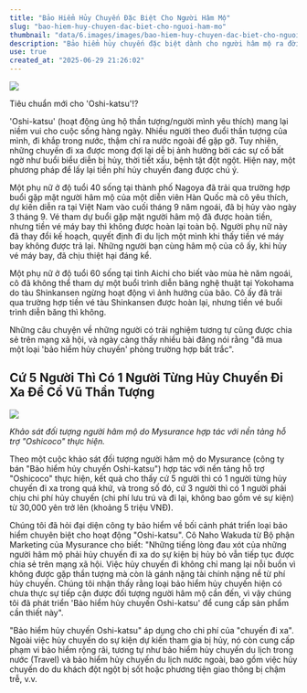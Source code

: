 ```yaml
---
title: "Bảo Hiểm Hủy Chuyến Đặc Biệt Cho Người Hâm Mộ"
slug: "bao-hiem-huy-chuyen-dac-biet-cho-nguoi-ham-mo"
thumbnail: "data/6.images/images/bao-hiem-huy-chuyen-dac-biet-cho-nguoi-ham-mo.webp"
description: "Bảo hiểm hủy chuyến đặc biệt dành cho người hâm mộ ra đời sau khi khảo sát cho thấy 1/5 người từng bị mất tiền vì chuyến đi cổ vũ thần tượng bị hủy."
use: true
created_at: "2025-06-29 21:26:02"
---
```


![](/images/20250628-90030534-nbnv-000-2-view.webp)

Tiêu chuẩn mới cho 'Oshi-katsu'!?

'Oshi-katsu' (hoạt động ủng hộ thần tượng/người mình yêu thích) mang lại niềm vui cho cuộc sống hàng ngày. Nhiều người theo đuổi thần tượng của mình, đi khắp trong nước, thậm chí ra nước ngoài để gặp gỡ. Tuy nhiên, những chuyến đi xa được mong đợi lại dễ bị ảnh hưởng bởi các sự cố bất ngờ như buổi biểu diễn bị hủy, thời tiết xấu, bệnh tật đột ngột. Hiện nay, một phương pháp để lấy lại tiền phí hủy chuyến đang được chú ý.

Một phụ nữ ở độ tuổi 40 sống tại thành phố Nagoya đã trải qua trường hợp buổi gặp mặt người hâm mộ của một diễn viên Hàn Quốc mà cô yêu thích, dự kiến diễn ra tại Việt Nam vào cuối tháng 9 năm ngoái, đã bị hủy vào ngày 3 tháng 9. Vé tham dự buổi gặp mặt người hâm mộ đã được hoàn tiền, nhưng tiền vé máy bay thì không được hoàn lại toàn bộ. Người phụ nữ này đã thay đổi kế hoạch, quyết định đi du lịch một mình khi thấy tiền vé máy bay không được trả lại. Những người bạn cùng hâm mộ của cô ấy, khi hủy vé máy bay, đã chịu thiệt hại đáng kể.

Một phụ nữ ở độ tuổi 60 sống tại tỉnh Aichi cho biết vào mùa hè năm ngoái, cô đã không thể tham dự một buổi trình diễn băng nghệ thuật tại Yokohama do tàu Shinkansen ngừng hoạt động vì ảnh hưởng của bão. Cô ấy đã trải qua trường hợp tiền vé tàu Shinkansen được hoàn lại, nhưng tiền vé buổi trình diễn băng thì không.

Những câu chuyện về những người có trải nghiệm tương tự cũng được chia sẻ trên mạng xã hội, và ngày càng thấy nhiều bài đăng nói rằng "đã mua một loại 'bảo hiểm hủy chuyến' phòng trường hợp bất trắc".

## Cứ 5 Người Thì Có 1 Người Từng Hủy Chuyến Đi Xa Để Cổ Vũ Thần Tượng

![](/images/20250628-90030534-nbnv-001-2-view.webp)

*Khảo sát đối tượng người hâm mộ do Mysurance hợp tác với nền tảng hỗ trợ "Oshicoco" thực hiện.*

Theo một cuộc khảo sát đối tượng người hâm mộ do Mysurance (công ty bán "Bảo hiểm hủy chuyến Oshi-katsu") hợp tác với nền tảng hỗ trợ "Oshicoco" thực hiện, kết quả cho thấy cứ 5 người thì có 1 người từng hủy chuyến đi xa trong quá khứ, và trong số đó, cứ 3 người thì có 1 người phải chịu chi phí hủy chuyến (chi phí lưu trú và đi lại, không bao gồm vé sự kiện) từ 30,000 yên trở lên (khoảng 5 triệu VNĐ).

Chúng tôi đã hỏi đại diện công ty bảo hiểm về bối cảnh phát triển loại bảo hiểm chuyên biệt cho hoạt động "Oshi-katsu". Cô Naho Wakuda từ Bộ phận Marketing của Mysurance cho biết: "Những tiếng lòng đau xót của những người hâm mộ phải hủy chuyến đi xa do sự kiện bị hủy bỏ vẫn tiếp tục được chia sẻ trên mạng xã hội. Việc hủy chuyến đi không chỉ mang lại nỗi buồn vì không được gặp thần tượng mà còn là gánh nặng tài chính nặng nề từ phí hủy chuyến. Chúng tôi nhận thấy rằng loại bảo hiểm hủy chuyến hiện có chưa thực sự tiếp cận được đối tượng người hâm mộ cần đến, vì vậy chúng tôi đã phát triển 'Bảo hiểm hủy chuyến Oshi-katsu' để cung cấp sản phẩm cần thiết này".

"Bảo hiểm hủy chuyến Oshi-katsu" áp dụng cho chi phí của "chuyến đi xa". Ngoài việc hủy chuyến do sự kiện dự kiến tham gia bị hủy, nó còn cung cấp phạm vi bảo hiểm rộng rãi, tương tự như bảo hiểm hủy chuyến du lịch trong nước (Travel) và bảo hiểm hủy chuyến du lịch nước ngoài, bao gồm việc hủy chuyến do du khách đột ngột bị sốt hoặc phương tiện giao thông bị chậm trễ, v.v.